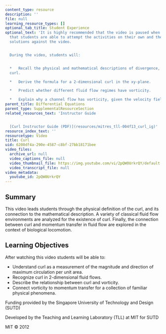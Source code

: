 ```yaml
---
content_type: resource
description: ''
file: null
learning_resource_types: []
optional_tab_title: Student Experience
optional_text: 'It is highly recommended that the video is paused when prompted so
  that students are able to attempt the activities on their own and then check their
  solutions against the video.


  During the video, students will:


  *   Recall the physical and mathematical descriptions of divergence, gradient, and
  curl.

  *   Derive the formula for a 2-dimensional curl in the xy-plane.

  *   Predict whether different fluid flow regimes have vorticity.

  *   Explain why a channel flow has vorticity, given the velocity field.'
parent_title: Differential Equations
parent_type: SupplementalResourceSection
related_resources_text: 'Instructor Guide


  [Curl Instructor Guide (PDF)](resources/mitres_tll-004f13_curl_ig)'
resource_index_text: ''
resourcetype: Video
title: Curl
uid: 6200df4a-290e-4587-c8bf-27bb18171bee
video_files:
  archive_url: null
  video_captions_file: null
  video_thumbnail_file: https://img.youtube.com/vi/2pQW0UrkrQY/default.jpg
  video_transcript_file: null
video_metadata:
  youtube_id: 2pQW0UrkrQY
---
```


Summary
-------

This video leads students through the physical definition of the curl, and its connection to the mathematical description. A variety of classical fluid flow environments are analyzed for the existence of curl. Finally, the connection between curl and momentum transfer in fluid flow are explored in the context of biological locomotion.

Learning Objectives
-------------------

After watching this video students will be able to:

*   Understand curl as a measurement of the magnitude and direction of maximum circulation per unit area.
*   Recognize curl in 2-dimensional fluid flows.
*   Describe the relationship between curl and vorticity.
*   Connect vorticity to momentum transfer for a collection of familiar physical phenomena.

Funding provided by the Singapore University of Technology and Design (SUTD)

Developed by the Teaching and Learning Laboratory (TLL) at MIT for SUTD

MIT © 2012